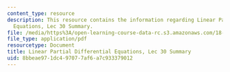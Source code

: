 ```yaml
---
content_type: resource
description: This resource contains the information regarding Linear Partial Differential
  Equations, Lec 30 Summary.
file: /media/https%3A/open-learning-course-data-rc.s3.amazonaws.com/18-303-linear-partial-differential-equations-analysis-and-numerics-fall-2014/8bbeae971dc497077af6a7c933379012_MIT18_303F14_Lecture30.pdf
file_type: application/pdf
resourcetype: Document
title: Linear Partial Differential Equations, Lec 30 Summary
uid: 8bbeae97-1dc4-9707-7af6-a7c933379012
---
```

